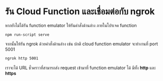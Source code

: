 
# รัน Cloud Function และเชื่อมต่อกับ ngrok

หากยังไม่ได้รัน function emulator ให้รันคำสั่งด้านล่าง ภายในโปรเจค function

```
npm run-script serve 
```

จากนั้นให้รัน ngrok ด้วยคำสั่งด้านล่าง เช่น ปกติ cloud function emulator จะทำงานที่ port 5001  

```bash
ngrok http 5001 
```

เราจะได้ URL ชั่วคราวที่สามารถส่ง request เข้ามาที่ function emulator ได้ มีทั้ง **http** และ **https** 